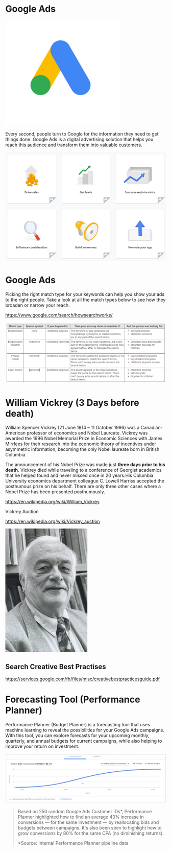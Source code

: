 # Google Ads

![Google Ads Logo](google-ads.png)

Every second, people turn to Google for the information they need to get things done. Google Ads is a digital advertising solution that helps you reach this audience and transform them into valuable customers.

![Why Google Ads](why.png)

# Google Ads

Picking the right match type for your keywords can help you show your ads to the right people. Take a look at all the match types below to see how they broaden or narrow your reach.

https://www.google.com/search/howsearchworks/

![Match Types](match-types.png)

# William Vickrey (3 Days before death)

William Spencer Vickrey (21 June 1914 – 11 October 1996) was a Canadian-American professor of economics and Nobel Laureate. Vickrey was awarded the 1996 Nobel Memorial Prize in Economic Sciences with James Mirrlees for their research into the economic theory of incentives under asymmetric information, becoming the only Nobel laureate born in British Columbia.

The announcement of his Nobel Prize was made just **three days prior to his death**. Vickrey died while traveling to a conference of Georgist academics that he helped found and never missed once in 20 years.His Columbia University economics department colleague C. Lowell Harriss accepted the posthumous prize on his behalf. There are only three other cases where a Nobel Prize has been presented posthumously.

https://en.wikipedia.org/wiki/William_Vickrey

Vickrey Auction

https://en.wikipedia.org/wiki/Vickrey_auction

![William Vickrey](William_Vickrey.gif)

## Search Creative Best Practises

https://services.google.com/fh/files/misc/creativebestpracticesguide.pdf

# Forecasting Tool (Performance Planner)

Performance Planner (Budget Planner) is a forecasting tool that uses machine learning to reveal the possibilities for your Google Ads campaigns. With this tool, you can explore forecasts for your upcoming monthly, quarterly, and annual budgets for current campaigns, while also helping to improve your return on investment.

![Performance Planner](performance-planner.png)

> Based on 250 random Google Ads Customer IDs*, Performance Planner highlighted how to find an average 43% increase in conversions — for the same investment — by reallocating bids and budgets between campaigns. It's also been seen to highlight how to grow conversions by 80% for the same CPA (no diminishing returns).
> 
> *Source: Internal Performance Planner pipeline data